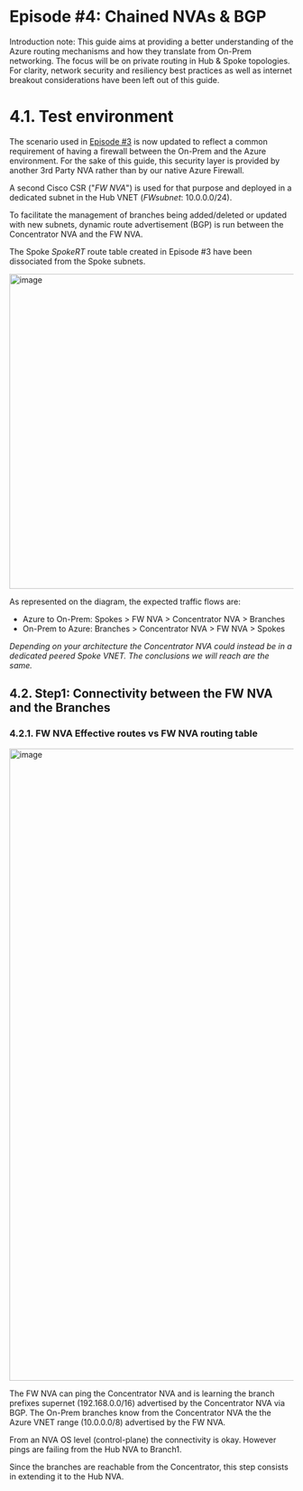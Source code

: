 # Episode #4: Chained NVAs & BGP

Introduction note: This guide aims at providing a better understanding of the Azure routing mechanisms and how they translate from On-Prem networking. The focus will be on private routing in Hub & Spoke topologies. For clarity, network security and resiliency best practices as well as internet breakout considerations have been left out of this guide.
##

# 4.1. Test environment

The scenario used in [Episode #3](https://github.com/cynthiatreger/az-routing-guide-ep3-nva-routing-fundamentals) is now updated to reflect a common requirement of having a firewall between the On-Prem and the Azure environment. For the sake of this guide, this security layer is provided by another 3rd Party NVA rather than by our native Azure Firewall.

A second Cisco CSR ("*FW NVA*") is used for that purpose and deployed in a dedicated subnet in the Hub VNET (*FWsubnet*: 10.0.0.0/24). 

To facilitate the management of branches being added/deleted or updated with new subnets, dynamic route advertisement (BGP) is run between the Concentrator NVA and the FW NVA.

The Spoke *SpokeRT* route table created in Episode #3 have been dissociated from the Spoke subnets.

<img width="558" alt="image" src="https://user-images.githubusercontent.com/110976272/215359023-0e9bc953-ba11-4f89-91dd-d078a4167f6c.png">

As represented on the diagram, the expected traffic flows are:
-	Azure to On-Prem: Spokes > FW NVA > Concentrator NVA > Branches
-	On-Prem to Azure: Branches > Concentrator NVA > FW NVA > Spokes

*Depending on your architecture the Concentrator NVA could instead be in a dedicated peered Spoke VNET. The conclusions we will reach are the same.*

## 4.2.	Step1: Connectivity between the FW NVA and the Branches

### 4.2.1. FW NVA Effective routes vs FW NVA routing table

<img width="1120" alt="image" src="https://user-images.githubusercontent.com/110976272/215361316-aaf85bde-2c80-480a-80ae-95b91719fc4b.png">

The FW NVA can ping the Concentrator NVA and is learning the branch prefixes supernet (192.168.0.0/16) advertised by the Concentrator NVA via BGP.
The On-Prem branches know from the Concentrator NVA the the Azure VNET range (10.0.0.0/8) advertised by the FW NVA.

From an NVA OS level (control-plane) the connectivity is okay. However pings are failing from the Hub NVA to Branch1.




Since the branches are reachable from the Concentrator, this step consists in extending it to the Hub NVA.

